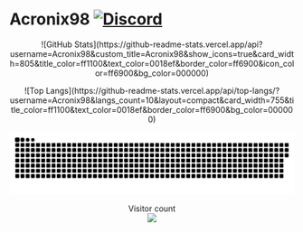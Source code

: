 # Acronix98 [![Discord](https://img.shields.io/discord/103110554649894912.svg?style=flat-square)](https://tmodloader.net/discord)
<p align="center">
![GitHub Stats](https://github-readme-stats.vercel.app/api?username=Acronix98&custom_title=Acronix98&show_icons=true&card_width=805&title_color=ff1100&text_color=0018ef&border_color=ff6900&icon_color=ff6900&bg_color=000000)
</p>
<p align="center">
![Top Langs](https://github-readme-stats.vercel.app/api/top-langs/?username=Acronix98&langs_count=10&layout=compact&card_width=755&title_color=ff1100&text_color=0018ef&border_color=ff6900&bg_color=000000)
</p>
<p align="center"> 
<a href=#><img src="Favorites/contributions.svg"></a>
</p>

<p align="center"> 
  Visitor count<br>
  <img src="https://profile-counter.glitch.me/Acronix98/count.svg" />
</p>
